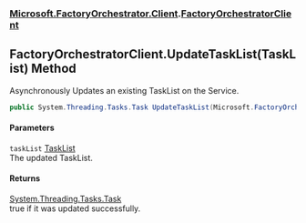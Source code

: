 ### [Microsoft.FactoryOrchestrator.Client](Microsoft_FactoryOrchestrator_Client.md 'Microsoft.FactoryOrchestrator.Client').[FactoryOrchestratorClient](FactoryOrchestratorClient.md 'Microsoft.FactoryOrchestrator.Client.FactoryOrchestratorClient')
## FactoryOrchestratorClient.UpdateTaskList(TaskList) Method
Asynchronously Updates an existing TaskList on the Service.  
```csharp
public System.Threading.Tasks.Task UpdateTaskList(Microsoft.FactoryOrchestrator.Core.TaskList taskList);
```
#### Parameters
<a name='Microsoft_FactoryOrchestrator_Client_FactoryOrchestratorClient_UpdateTaskList(Microsoft_FactoryOrchestrator_Core_TaskList)_taskList'></a>
`taskList` [TaskList](./../CoreLibrary/TaskList.md 'Microsoft.FactoryOrchestrator.Core.TaskList')  
The updated TaskList.
  
#### Returns
[System.Threading.Tasks.Task](https://docs.microsoft.com/en-us/dotnet/api/System.Threading.Tasks.Task 'System.Threading.Tasks.Task')  
true if it was updated successfully.
